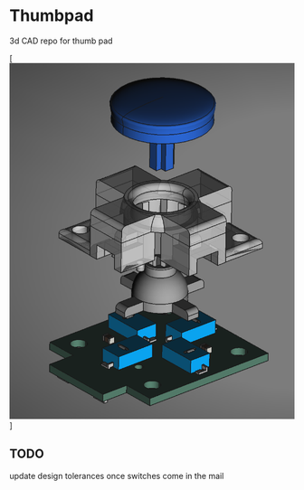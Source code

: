 # Thumbpad
3d CAD repo for thumb pad

[<img src ="omron_micro_stick/screenshots/explodedassm.png"/>]

## TODO 

update design tolerances once switches come in the mail

